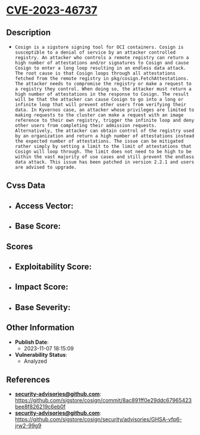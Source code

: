 
# [CVE-2023-46737](https://cve.mitre.org/cgi-bin/cvename.cgi?name=CVE-2023-46737)

## Description

- `Cosign is a sigstore signing tool for OCI containers. Cosign is susceptible to a denial of service by an attacker controlled registry. An attacker who controls a remote registry can return a high number of attestations and/or signatures to Cosign and cause Cosign to enter a long loop resulting in an endless data attack. The root cause is that Cosign loops through all attestations fetched from the remote registry in pkg/cosign.FetchAttestations. The attacker needs to compromise the registry or make a request to a registry they control. When doing so, the attacker must return a high number of attestations in the response to Cosign. The result will be that the attacker can cause Cosign to go into a long or infinite loop that will prevent other users from verifying their data. In Kyvernos case, an attacker whose privileges are limited to making requests to the cluster can make a request with an image reference to their own registry, trigger the infinite loop and deny other users from completing their admission requests. Alternatively, the attacker can obtain control of the registry used by an organization and return a high number of attestations instead the expected number of attestations. The issue can be mitigated rather simply by setting a limit to the limit of attestations that Cosign will loop through. The limit does not need to be high to be within the vast majority of use cases and still prevent the endless data attack. This issue has been patched in version 2.2.1 and users are advised to upgrade.`

## Cvss Data

- **Access Vector**:
  - 
- **Base Score**:
  - 

## Scores

- **Exploitability Score**:
  - 
- **Impact Score**:
  - 
- **Base Severity**:
  - 

## Other Information

- **Publish Date**:
  - 2023-11-07 18:15:09
- **Vulnerability Status**:
  - Analyzed

## References

- **security-advisories@github.com**: https://github.com/sigstore/cosign/commit/8ac891ff0e29ddc67965423bee8f826219c6eb0f
- **security-advisories@github.com**: https://github.com/sigstore/cosign/security/advisories/GHSA-vfp6-jrw2-99g9
